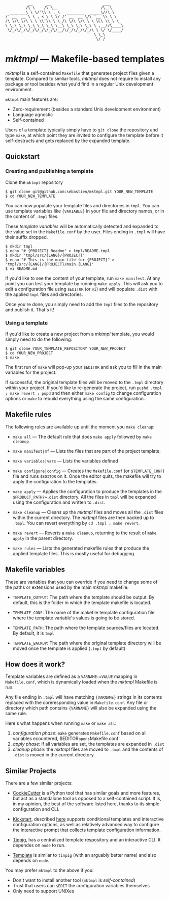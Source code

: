 ```
          __      __                       ___      
         /\ \    /\ \__                   /\_ \     
  ___ ___\ \ \/'\\ \ ,_\   ___ ___   _____\//\ \    
/' __` __`\ \ , < \ \ \/ /' __` __`\/\ '__`\\ \ \   
/\ \/\ \/\ \ \ \\`\\ \ \_/\ \/\ \/\ \ \ \L\ \\_\ \_ 
\ \_\ \_\ \_\ \_\ \_\ \__\ \_\ \_\ \_\ \ ,__//\____\
 \/_/\/_/\/_/\/_/\/_/\/__/\/_/\/_/\/_/\ \ \/ \/____/
                                       \ \_\        
                                        \/_/
```

# *mktmpl* ― Makefile-based templates

*mktmpl* is a self-contained `Makefile` that generates project files
given a template. Compared to simliar tools, *mktmpl* does not require
to install any package or tool besides what you'd find in a regular Unix
development environment.

`mktmpl` main features are:

- Zero-requirement (besides a standard Unix development environment)
- Language agnostic
- Self-contained

Users of a template typically simply have to `git clone` the repository and
type `make`, at which point they are invited to configure the template
before it self-destructs and gets replaced by the expanded template.

## Quickstart

### Creating and publishing a template

Clone the `mktmpl` repository

```
$ git clone git@github.com:sebastien/mktmpl.git YOUR_NEW_TEMPLATE
$ cd YOUR_NEW_TEMPLATE
```  

You can now populate your template files and directories in `tmpl`. You can use
template variables like `{VARIABLE}` in your file and directory names, or in the
content of `.tmpl` files.

These *template variables* will be automatically detected and expanded to the
value set in the `Makefile.conf` by the user. Files ending in `.tmpl` will
have their suffix dropped.

``` 
$ mkdir tmpl
$ echo "# {PROJECT} Readme" > tmpl/README.tmpl
$ mkdir 'tmpl/src/{LANG}/{PROJECT}'
$ echo "# This is the main file for {PROJECT}" > 'tmpl/src/{LANG}/{PROJECT}/main.{LANG}'
$ vi README.md
```

If you'd like to see the content of your template, run `make manifest`.
At any point you can test your template by running `make apply`. This will
ask you to edit a configuration file using `$EDITOR` (or `vi`) and will
populate `.dist` with the applied `tmpl` files and directories.

Once you're done, you simply need to add the `tmpl` files to the repository
and publish it. That's it!

### Using a template

If you'd like to create a new project from a *mktmpl* template, you
would simply need to do the following:

```
$ git clone YOUR_TEMPLATE_REPOSITORY YOUR_NEW_PROJECT
$ cd YOUR_NEW_PROJECT
$ make
```

The first run of `make` will pop-up your `$EDITOR` and ask you to fill in the
main variables for the project.

If successful, the original template files will be moved to the `.tmpl`
directory within your project. If you'd like to re-generate the project, run
`pushd .tmpl ; make revert ; popd` and then either `make config` to change
configuration options or `make` to rebuild everything using the same configuration.

## Makefile rules 

The following rules are available up until the moment you `make cleanup`:

- `make all` ― The default rule that does `make apply` followed by `make cleanup`

- `make manifest|mf` ― Lists the files that are part of the project template. 

- `make variables|vars` ― Lists the variables defined 

- `make configure|config` ― Creates the `Makefile.conf` (or `$TEMPLATE_CONF`) file and runs
  `$EDITOR` on it. Once the editor quits, the makefile will try to 
   apply the configuration to the templates.

- `make apply` ­― Applies the configuration to produce the templates in the
  `$PRODUCT_PATH?=.dist` directory. All the files in
  `tmpl` will be expanded using the configuration and written
  to `.dist`.

- `make cleanup` ― Cleans up the *mktmpl* files and moves all the `.dist`
  files within the current directory. The *mktmpl* files
  are then backed up to `.tmpl`. You can revert everything
  by `cd .tmpl ; make revert`.

- `make revert` ―  Reverts a `make cleanup`, returning to the result
   of `make apply` in the parent directory.

- `make rules` ― Lists the generated makefile rules  that produce the applied
   template files. This is mostly useful for debugging.

## Makefile variables

These are variables that you can override if you need to change some of the
paths or extensions used by the main *mktmpl* makefile.

- `TEMPLATE_OUTPUT`: The path where the template should be output. By default, this is
  the folder in which the template makefile is located.

- `TEMPLATE_CONF`: The name of the makefile template configuration file where the 
  template variable's values is going to be stored.

- `TEMPLATE_PATH`: The path where the template sources/files are located. By default,
  it is `tmpl`

- `TEMPLATE_BACKUP`: The path where the original template directory will be moved once the
   template is applied (`.tmpl` by default).

## How does it work?

Template variables are defined as a `VARNAME:=VALUE` mapping in `Makefile.conf`, which
is dynamically loaded when the *mktmpl* Makefile is run.

Any file ending in `.tmpl` will have matching `{VARNAME}` strings
in its contents replaced with the coreresponding value in `Makefile.conf`.
Any file or directory which path contains `{VARNAME}` will also be expanded using the same rule.

Here's what happens when running `make` or `make all`:

1) *configuration phase*: `make` generates `Makefile.conf` based on all variables ecountered, $EDITOR` opens `Makefile.conf`
2) *apply phase*:  if all variables are set, the templates are expanded in `.dist`
3) *cleanup phase*: the *mktmpl* files are moved to `.tmpl` and the contents of `.dist` is moved 
   in the current directory.

## Similar Projects

There are a few similar projects:

- [CookieCutter](https://github.com/audreyr/cookiecutter) is a Python tool that
  has similar goals and more features, but act as a standalone tool as opposed to a self-contained script.
  It is, in my opinion, the best of the software listed here, thanks to its simple configuration
  and CLI.

- [Kickstart](https://github.com/Keats/kickstart), described [here](https://dev.to/artemix/kickstart-a-fast-and-simple-project-bootstrapper-40k1) 
  supports conditional templates and interactive configuration options, as well as relatively advanced way
  to configure the interactive prompt that collects template configuration information.

- [Tinpig](https://github.com/bit101/tinpig), has a centralized template respository and an interactive CLI.
  It dependes on `node` to run.

- [Template](https://github.com/fabiospampinato/template) is similar to `tinpig` (with an arguably better name)
  and also depends on `node`.

You may prefer `mktmpl` to the above if you:

- Don't want to install another tool (`mktmpl` is *self-contained*)
- Trust that users can `$EDIT` the configuration variables themselves
- Only need to support UNIXes

